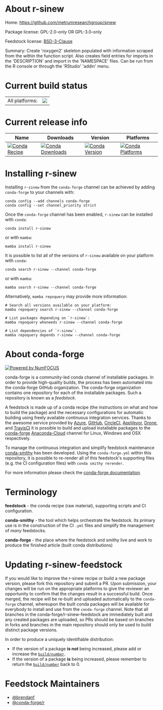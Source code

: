 About r-sinew
=============

Home: https://github.com/metrumresearchgroup/sinew

Package license: GPL-2.0-only OR GPL-3.0-only

Feedstock license: [BSD-3-Clause](https://github.com/conda-forge/r-sinew-feedstock/blob/main/LICENSE.txt)

Summary: Create 'roxygen2' skeleton populated with information scraped from the within the function script. Also creates field entries for imports in the 'DESCRIPTION' and import in the 'NAMESPACE' files. Can be run from the R console or through the 'RStudio' 'addin' menu.

Current build status
====================


<table><tr><td>All platforms:</td>
    <td>
      <a href="https://dev.azure.com/conda-forge/feedstock-builds/_build/latest?definitionId=10037&branchName=main">
        <img src="https://dev.azure.com/conda-forge/feedstock-builds/_apis/build/status/r-sinew-feedstock?branchName=main">
      </a>
    </td>
  </tr>
</table>

Current release info
====================

| Name | Downloads | Version | Platforms |
| --- | --- | --- | --- |
| [![Conda Recipe](https://img.shields.io/badge/recipe-r--sinew-green.svg)](https://anaconda.org/conda-forge/r-sinew) | [![Conda Downloads](https://img.shields.io/conda/dn/conda-forge/r-sinew.svg)](https://anaconda.org/conda-forge/r-sinew) | [![Conda Version](https://img.shields.io/conda/vn/conda-forge/r-sinew.svg)](https://anaconda.org/conda-forge/r-sinew) | [![Conda Platforms](https://img.shields.io/conda/pn/conda-forge/r-sinew.svg)](https://anaconda.org/conda-forge/r-sinew) |

Installing r-sinew
==================

Installing `r-sinew` from the `conda-forge` channel can be achieved by adding `conda-forge` to your channels with:

```
conda config --add channels conda-forge
conda config --set channel_priority strict
```

Once the `conda-forge` channel has been enabled, `r-sinew` can be installed with `conda`:

```
conda install r-sinew
```

or with `mamba`:

```
mamba install r-sinew
```

It is possible to list all of the versions of `r-sinew` available on your platform with `conda`:

```
conda search r-sinew --channel conda-forge
```

or with `mamba`:

```
mamba search r-sinew --channel conda-forge
```

Alternatively, `mamba repoquery` may provide more information:

```
# Search all versions available on your platform:
mamba repoquery search r-sinew --channel conda-forge

# List packages depending on `r-sinew`:
mamba repoquery whoneeds r-sinew --channel conda-forge

# List dependencies of `r-sinew`:
mamba repoquery depends r-sinew --channel conda-forge
```


About conda-forge
=================

[![Powered by
NumFOCUS](https://img.shields.io/badge/powered%20by-NumFOCUS-orange.svg?style=flat&colorA=E1523D&colorB=007D8A)](https://numfocus.org)

conda-forge is a community-led conda channel of installable packages.
In order to provide high-quality builds, the process has been automated into the
conda-forge GitHub organization. The conda-forge organization contains one repository
for each of the installable packages. Such a repository is known as a *feedstock*.

A feedstock is made up of a conda recipe (the instructions on what and how to build
the package) and the necessary configurations for automatic building using freely
available continuous integration services. Thanks to the awesome service provided by
[Azure](https://azure.microsoft.com/en-us/services/devops/), [GitHub](https://github.com/),
[CircleCI](https://circleci.com/), [AppVeyor](https://www.appveyor.com/),
[Drone](https://cloud.drone.io/welcome), and [TravisCI](https://travis-ci.com/)
it is possible to build and upload installable packages to the
[conda-forge](https://anaconda.org/conda-forge) [Anaconda-Cloud](https://anaconda.org/)
channel for Linux, Windows and OSX respectively.

To manage the continuous integration and simplify feedstock maintenance
[conda-smithy](https://github.com/conda-forge/conda-smithy) has been developed.
Using the ``conda-forge.yml`` within this repository, it is possible to re-render all of
this feedstock's supporting files (e.g. the CI configuration files) with ``conda smithy rerender``.

For more information please check the [conda-forge documentation](https://conda-forge.org/docs/).

Terminology
===========

**feedstock** - the conda recipe (raw material), supporting scripts and CI configuration.

**conda-smithy** - the tool which helps orchestrate the feedstock.
                   Its primary use is in the construction of the CI ``.yml`` files
                   and simplify the management of *many* feedstocks.

**conda-forge** - the place where the feedstock and smithy live and work to
                  produce the finished article (built conda distributions)


Updating r-sinew-feedstock
==========================

If you would like to improve the r-sinew recipe or build a new
package version, please fork this repository and submit a PR. Upon submission,
your changes will be run on the appropriate platforms to give the reviewer an
opportunity to confirm that the changes result in a successful build. Once
merged, the recipe will be re-built and uploaded automatically to the
`conda-forge` channel, whereupon the built conda packages will be available for
everybody to install and use from the `conda-forge` channel.
Note that all branches in the conda-forge/r-sinew-feedstock are
immediately built and any created packages are uploaded, so PRs should be based
on branches in forks and branches in the main repository should only be used to
build distinct package versions.

In order to produce a uniquely identifiable distribution:
 * If the version of a package **is not** being increased, please add or increase
   the [``build/number``](https://docs.conda.io/projects/conda-build/en/latest/resources/define-metadata.html#build-number-and-string).
 * If the version of a package **is** being increased, please remember to return
   the [``build/number``](https://docs.conda.io/projects/conda-build/en/latest/resources/define-metadata.html#build-number-and-string)
   back to 0.

Feedstock Maintainers
=====================

* [@brendanf](https://github.com/brendanf/)
* [@conda-forge/r](https://github.com/conda-forge/r/)

